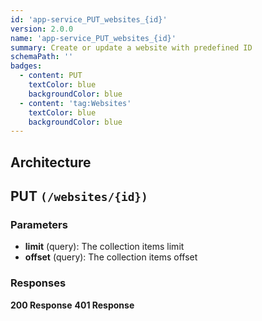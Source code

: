 ```yaml
---
id: 'app-service_PUT_websites_{id}'
version: 2.0.0
name: 'app-service_PUT_websites_{id}'
summary: Create or update a website with predefined ID
schemaPath: ''
badges:
  - content: PUT
    textColor: blue
    backgroundColor: blue
  - content: 'tag:Websites'
    textColor: blue
    backgroundColor: blue
---
```

## Architecture
<NodeGraph />



## PUT `(/websites/{id})`

### Parameters
- **limit** (query): The collection items limit
- **offset** (query): The collection items offset




### Responses
**200 Response**
<SchemaViewer file="response-200.json" maxHeight="500" id="response-200" />
      **401 Response**
<SchemaViewer file="response-401.json" maxHeight="500" id="response-401" />

